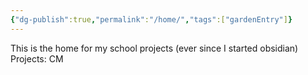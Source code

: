 ```yaml
---
{"dg-publish":true,"permalink":"/home/","tags":["gardenEntry"]}
---
```


This is the home for my school projects (ever since I started obsidian)
Projects: CM